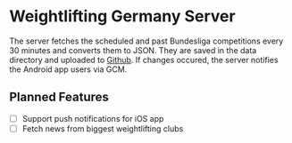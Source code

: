 # Weightlifting Germany Server

The server fetches the scheduled and past Bundesliga competitions every 30 minutes and converts them to JSON.
They are saved in the data directory and uploaded to [Github](https://github.com/WGierke/weightlifting_germany_server/tree/master/data).
If changes occured, the server notifies the Android app users via GCM.

## Planned Features
- [ ] Support push notifications for iOS app  
- [ ] Fetch news from biggest weightlifting clubs
